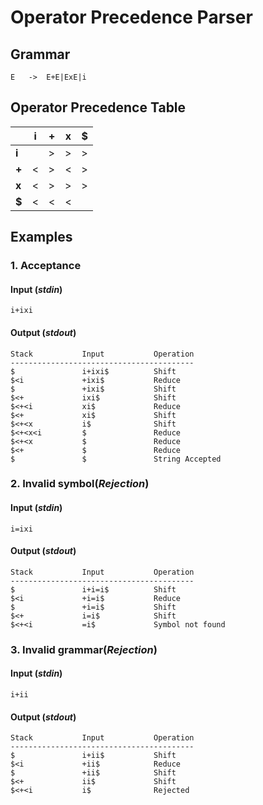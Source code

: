 # Operator Precedence Parser
## Grammar
    E   ->  E+E|ExE|i
## Operator Precedence Table
||**i**|**+**|**x**|**$**
|----|-----|----|-----|-----
**i**||>|>|>
**+**|<|>|<|>
**x**|<|>|>|>
**$**|<|<|<|
## Examples
### 1. Acceptance
#### Input (*stdin*)
```i+ixi```
#### Output (*stdout*)
```
Stack           Input           Operation
-----------------------------------------
$               i+ixi$          Shift
$<i             +ixi$           Reduce
$               +ixi$           Shift
$<+             ixi$            Shift
$<+<i           xi$             Reduce
$<+             xi$             Shift
$<+<x           i$              Shift
$<+<x<i         $               Reduce
$<+<x           $               Reduce
$<+             $               Reduce
$               $               String Accepted
```
### 2. Invalid symbol(*Rejection*)
#### Input (*stdin*)
```i=ixi```
#### Output (*stdout*)
```
Stack           Input           Operation
-----------------------------------------
$               i+i=i$          Shift
$<i             +i=i$           Reduce
$               +i=i$           Shift
$<+             i=i$            Shift
$<+<i           =i$             Symbol not found
```
### 3. Invalid grammar(*Rejection*)
#### Input (*stdin*)
```i+ii```
#### Output (*stdout*)
```
Stack           Input           Operation
-----------------------------------------
$               i+ii$           Shift
$<i             +ii$            Reduce
$               +ii$            Shift
$<+             ii$             Shift
$<+<i           i$              Rejected
```
